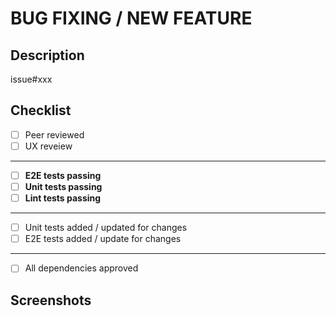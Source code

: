 <!-- Feel free to remove sections that aren't relevant.

## Title line template: [Title]: Brief description

-->

# BUG FIXING / NEW FEATURE

## Description
<!--- Describe your changes here. -->

issue#xxx

## Checklist

- [ ] Peer reviewed
- [ ] UX reveiew

---

- [ ] **E2E tests passing**
- [ ] **Unit tests passing**
- [ ] **Lint tests passing**

---

- [ ] Unit tests added / updated for changes
- [ ] E2E tests added / update for changes

---

- [ ] All dependencies approved

## Screenshots
